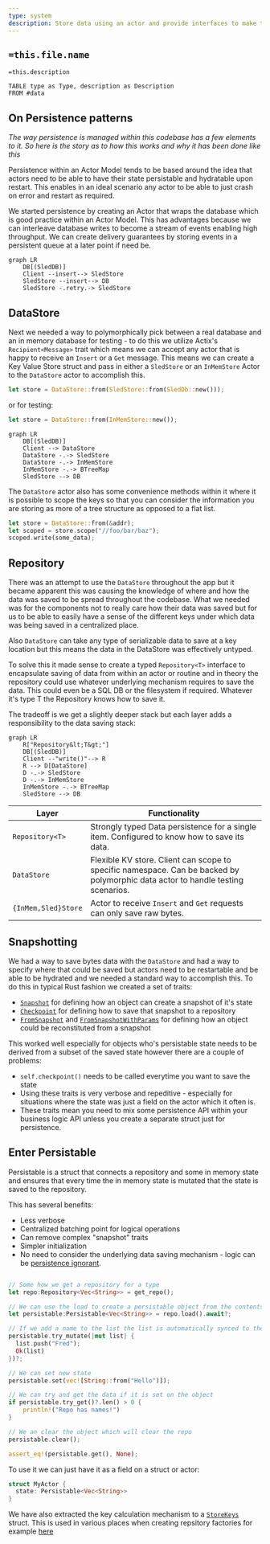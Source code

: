 ```yaml
---
type: system
description: Store data using an actor and provide interfaces to make this simple.
---
```

## `=this.file.name`

`=this.description`

```dataview
TABLE type as Type, description as Description
FROM #data
```



## On Persistence patterns

_The way persistence is managed within this codebase has a few elements to it. So here is the story as to how this works and why it has been done like this_

Persistence within an Actor Model tends to be based around the idea that actors need to be able to have their state persistable and hydratable upon restart. This enables in an ideal scenario any actor to be able to just crash on error and restart as required.

We started persistence by creating an Actor that wraps the database which is good practice within an Actor Model. This has advantages because we can interleave database writes to become a stream of events enabling high throughput. We can create delivery guarantees by storing events in a persistent queue at a later point if need be.

```mermaid
graph LR
    DB[(SledDB)]
    Client --insert--> SledStore
    SledStore --insert--> DB
    SledStore -.retry.-> SledStore
```

## DataStore

Next we needed a way to polymorphically pick between a real database and an in memory database for testing - to do this we utilize Actix's `Recipient<Message>` trait which means we can accept any actor that is happy to receive an `Insert` or a `Get` message. This means we can create a Key Value Store struct and pass in either a `SledStore` or an `InMemStore` Actor to the `DataStore` actor to accomplish this.

```rust
let store = DataStore::from(SledStore::from(SledDb::new()));
```

or for testing:

```rust
let store = DataStore::from(InMemStore::new());
```

```mermaid
graph LR
    DB[(SledDB)]
    Client --> DataStore
    DataStore -.-> SledStore
    DataStore -.-> InMemStore
    InMemStore -.-> BTreeMap
    SledStore --> DB
```

The `DataStore` actor also has some convenience methods within it where it is possible to scope the keys so that you can consider the information you are storing as more of a tree structure as opposed to a flat list.

```rust
let store = DataStore::from(&addr);
let scoped = store.scope("//foo/bar/baz");
scoped.write(some_data);
```

## Repository

There was an attempt to use the `DataStore` throughout the app but it became apparent this was causing the knowledge of where and how the data was saved to be spread throughout the codebase. What we needed was for the components not to really care how their data was saved but for us to be able to easily have a sense of the different keys under which data was being saved in a centralized place.

Also `DataStore` can take any type of serializable data to save at a key location but this means the data in the DataStore was effectively untyped.

To solve this it made sense to create a typed `Repository<T>` interface to encapsulate saving of data from within an actor or routine and in theory the repository could use whatever underlying mechanism requires to save the data. This could even be a SQL DB or the filesystem if required. Whatever it's type T the Repository knows how to save it.

The tradeoff is we get a slightly deeper stack but each layer adds a responsibility to the data saving stack:

```mermaid
graph LR
    R["Repository&lt;T&gt;"]
    DB[(SledDB)]
    Client --"write()"--> R
    R --> D[DataStore]
    D -.-> SledStore
    D -.-> InMemStore
    InMemStore -.-> BTreeMap
    SledStore --> DB
```

| Layer               | Functionality                                                                                                                   |
| ------------------- | ------------------------------------------------------------------------------------------------------------------------------- |
| `Repository<T>`     | Strongly typed Data persistence for a single item. Configured to know how to save its data.                                     |
| `DataStore`         | Flexible KV store. Client can scope to specific namespace. Can be backed by polymorphic data actor to handle testing scenarios. |
| `{InMem,Sled}Store` | Actor to receive `Insert` and `Get` requests can only save raw bytes.                                                           |

## Snapshotting

We had a way to save bytes data with the `DataStore` and had a way to specify where that could be saved but actors need to be restartable and be able to be hydrated and we needed a standard way to accomplish this. To do this in typical Rust fashion we created a set of traits:

- [`Snapshot`](https://github.com/gnosisguild/enclave/blob/main/crates/data/src/snapshot.rs) for defining how an object can create a snapshot of it's state
- [`Checkpoint`](https://github.com/gnosisguild/enclave/blob/main/crates/data/src/snapshot.rs) for defining how to save that snapshot to a repository
- [`FromSnapshot`](https://github.com/gnosisguild/enclave/blob/main/crates/data/src/snapshot.rs) and [`FromSnapshotWithParams`](https://github.com/gnosisguild/enclave/blob/main/crates/data/src/snapshot.rs) for defining how an object could be reconstituted from a snapshot

This worked well especially for objects who's persistable state needs to be derived from a subset of the saved state however there are a couple of problems:

- `self.checkpoint()` needs to be called everytime you want to save the state
- Using these traits is very verbose and repeditive - especially for situations where the state was just a field on the actor which it often is.
- These traits mean you need to mix some persistence API within your business logic API unless you create a separate struct just for persistence.

## Enter Persistable

Persistable is a struct that connects a repository and some in memory state and ensures that every time the in memory state is mutated that the state is saved to the repository.

This has several benefits:

- Less verbose
- Centralized batching point for logical operations
- Can remove complex "snapshot" traits
- Simpler initialization
- No need to consider the underlying data saving mechanism - logic can be [persistence ignorant](https://www.linkedin.com/pulse/persistence-ignorance-domain-driven-design-ilkay-polat-atmae).

```rust

// Some how we get a repository for a type
let repo:Repository<Vec<String>> = get_repo();

// We can use the load to create a persistable object from the contents of the persistance layer that the repository encapsulates
let persistable:Persistable<Vec<String>> = repo.load().await?;

// If we add a name to the list the list is automatically synced to the database
persistable.try_mutate(|mut list| {
  list.push("Fred");
  Ok(list)
})?;

// We can set new state
persistable.set(vec![String::from("Hello")]);

// We can try and get the data if it is set on the object
if persistable.try_get()?.len() > 0 {
    println!("Repo has names!")
}

// We an clear the object which will clear the repo
persistable.clear();

assert_eq!(persistable.get(), None);
```

To use it we can just have it as a field on a struct or actor:

```rust
struct MyActor {
  state: Persistable<Vec<String>>
}
```

We have also extracted the key calculation mechanism to a [`StoreKeys`](https://github.com/gnosisguild/enclave/blob/main/crates/config/src/store_keys.rs) struct. This is used in various places when creating repsitory factories for example [here](https://github.com/gnosisguild/enclave/blob/main/crates/aggregator/src/repositories.rs)
